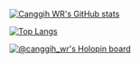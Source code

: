 

<!---
canggihwr/canggihwr is a ✨ special ✨ repository because its `README.md` (this file) appears on your GitHub profile.
You can click the Preview link to take a look at your changes.
--->


[![Canggih WR's GitHub stats](https://github-readme-stats.vercel.app/api?username=canggihwr&show_icons=true&theme=tokyonight&hide=issues)](https://github.com/canggihwr/github-readme-stats)

[![Top Langs](https://github-readme-stats.vercel.app/api/top-langs/?username=canggihwr&layout=compact&show_icons=true&theme=tokyonight&hide=html)](https://github.com/canggihwr/github-readme-stats)

[![@canggih_wr's Holopin board](https://holopin.me/canggih_wr)](https://holopin.io/@canggih_wr)

<!---
<p align="center"> 
  All time visitors count<br>
  <img src="https://profile-counter.glitch.me/canggihwr/count.svg" />
</p>
--->

